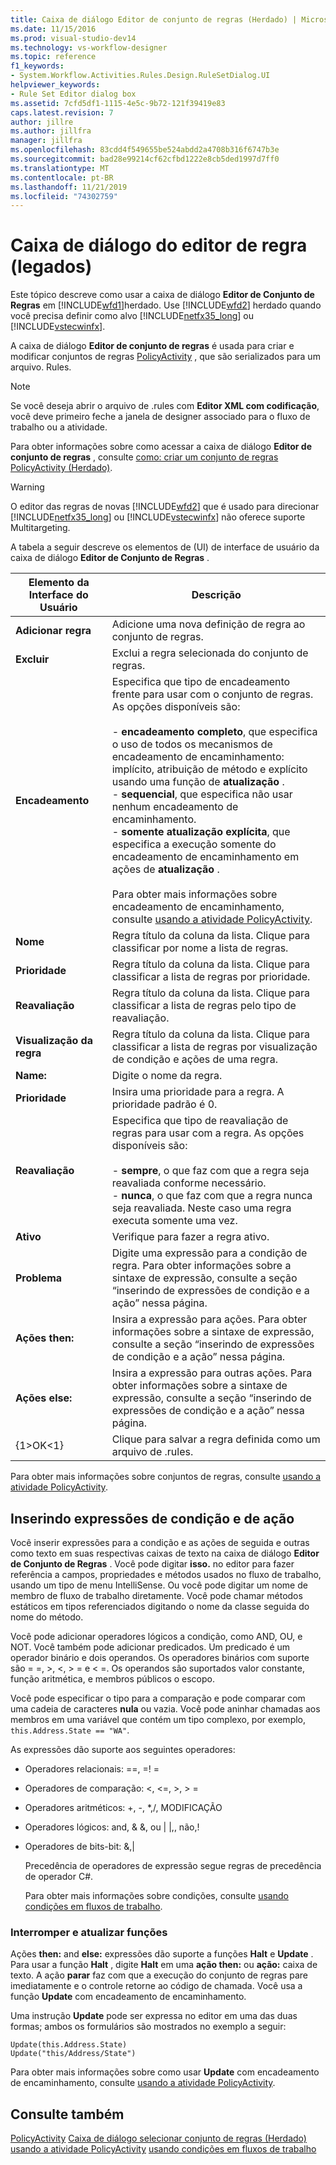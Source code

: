 ```yaml
---
title: Caixa de diálogo Editor de conjunto de regras (Herdado) | Microsoft Docs
ms.date: 11/15/2016
ms.prod: visual-studio-dev14
ms.technology: vs-workflow-designer
ms.topic: reference
f1_keywords:
- System.Workflow.Activities.Rules.Design.RuleSetDialog.UI
helpviewer_keywords:
- Rule Set Editor dialog box
ms.assetid: 7cfd5df1-1115-4e5c-9b72-121f39419e83
caps.latest.revision: 7
author: jillre
ms.author: jillfra
manager: jillfra
ms.openlocfilehash: 83cdd4f549655be524abdd2a4708b316f6747b3e
ms.sourcegitcommit: bad28e99214cf62cfbd1222e8cb5ded1997d7ff0
ms.translationtype: MT
ms.contentlocale: pt-BR
ms.lasthandoff: 11/21/2019
ms.locfileid: "74302759"
---
```

# <a name="rule-set-editor-dialog-box-legacy"></a>Caixa de diálogo do editor de regra (legados)
Este tópico descreve como usar a caixa de diálogo **Editor de Conjunto de Regras** em [!INCLUDE[wfd1](../includes/wfd1-md.md)]herdado. Use [!INCLUDE[wfd2](../includes/wfd2-md.md)] herdado quando você precisa definir como alvo [!INCLUDE[netfx35_long](../includes/netfx35-long-md.md)] ou [!INCLUDE[vstecwinfx](../includes/vstecwinfx-md.md)].

 A caixa de diálogo **Editor de conjunto de regras** é usada para criar e modificar conjuntos de regras [PolicyActivity](https://go.microsoft.com/fwlink?LinkID=65019) , que são serializados para um arquivo. Rules.

> [!NOTE]
> Se você deseja abrir o arquivo de .rules com **Editor XML com codificação**, você deve primeiro feche a janela de designer associado para o fluxo de trabalho ou a atividade.

 Para obter informações sobre como acessar a caixa de diálogo **Editor de conjunto de regras** , consulte [como: criar um conjunto de regras PolicyActivity (Herdado)](../workflow-designer/how-to-create-a-policyactivity-rule-set-legacy.md).

> [!WARNING]
> O editor das regras de novas [!INCLUDE[wfd2](../includes/wfd2-md.md)] que é usado para direcionar [!INCLUDE[netfx35_long](../includes/netfx35-long-md.md)] ou [!INCLUDE[vstecwinfx](../includes/vstecwinfx-md.md)] não oferece suporte Multitargeting.

 A tabela a seguir descreve os elementos de (UI) de interface de usuário da caixa de diálogo **Editor de Conjunto de Regras** .

|Elemento da Interface do Usuário|Descrição|
|----------------|-----------------|
|**Adicionar regra**|Adicione uma nova definição de regra ao conjunto de regras.|
|**Excluir**|Exclui a regra selecionada do conjunto de regras.|
|**Encadeamento**|Especifica que tipo de encadeamento frente para usar com o conjunto de regras. As opções disponíveis são:<br /><br /> -   **encadeamento completo**, que especifica o uso de todos os mecanismos de encadeamento de encaminhamento: implícito, atribuição de método e explícito usando uma função de **atualização** .<br />-   **sequencial**, que especifica não usar nenhum encadeamento de encaminhamento.<br />-   **somente atualização explícita**, que especifica a execução somente do encadeamento de encaminhamento em ações de **atualização** .<br /><br /> Para obter mais informações sobre encadeamento de encaminhamento, consulte [usando a atividade PolicyActivity](https://go.microsoft.com/fwlink?LinkID=65004).|
|**Nome**|Regra título da coluna da lista. Clique para classificar por nome a lista de regras.|
|**Prioridade**|Regra título da coluna da lista. Clique para classificar a lista de regras por prioridade.|
|**Reavaliação**|Regra título da coluna da lista. Clique para classificar a lista de regras pelo tipo de reavaliação.|
|**Visualização da regra**|Regra título da coluna da lista. Clique para classificar a lista de regras por visualização de condição e ações de uma regra.|
|**Name:**|Digite o nome da regra.|
|**Prioridade**|Insira uma prioridade para a regra. A prioridade padrão é 0.|
|**Reavaliação**|Especifica que tipo de reavaliação de regras para usar com a regra. As opções disponíveis são:<br /><br /> -   **sempre**, o que faz com que a regra seja reavaliada conforme necessário.<br />-   **nunca**, o que faz com que a regra nunca seja reavaliada. Neste caso uma regra executa somente uma vez.|
|**Ativo**|Verifique para fazer a regra ativo.|
|**Problema**|Digite uma expressão para a condição de regra. Para obter informações sobre a sintaxe de expressão, consulte a seção “inserindo de expressões de condição e a ação” nessa página.|
|**Ações then:**|Insira a expressão para ações. Para obter informações sobre a sintaxe de expressão, consulte a seção “inserindo de expressões de condição e a ação” nessa página.|
|**Ações else:**|Insira a expressão para outras ações. Para obter informações sobre a sintaxe de expressão, consulte a seção “inserindo de expressões de condição e a ação” nessa página.|
|{1&gt;OK&lt;1}|Clique para salvar a regra definida como um arquivo de .rules.|

 Para obter mais informações sobre conjuntos de regras, consulte [usando a atividade PolicyActivity](https://go.microsoft.com/fwlink?LinkID=65004).

## <a name="entering-condition-and-action-expressions"></a>Inserindo expressões de condição e de ação
 Você inserir expressões para a condição e as ações de seguida e outras como texto em suas respectivas caixas de texto na caixa de diálogo **Editor de Conjunto de Regras** . Você pode digitar **isso.** no editor para fazer referência a campos, propriedades e métodos usados no fluxo de trabalho, usando um tipo de menu IntelliSense. Ou você pode digitar um nome de membro de fluxo de trabalho diretamente. Você pode chamar métodos estáticos em tipos referenciados digitando o nome da classe seguida do nome do método.

 Você pode adicionar operadores lógicos a condição, como AND, OU, e NOT. Você também pode adicionar predicados. Um predicado é um operador binário e dois operandos. Os operadores binários com suporte são = =, >, \<, > = e < =. Os operandos são suportados valor constante, função aritmética, e membros públicos o escopo.

 Você pode especificar o tipo para a comparação e pode comparar com uma cadeia de caracteres **nula** ou vazia. Você pode aninhar chamadas aos membros em uma variável que contém um tipo complexo, por exemplo, `this.Address.State == "WA"`.

 As expressões dão suporte aos seguintes operadores:

- Operadores relacionais: ==, =! =

- Operadores de comparação: <, \<=, >, > =

- Operadores aritméticos: +, -, *,/, MODIFICAÇÃO

- Operadores lógicos: and, & &, ou &#124; &#124;,, não,!

- Operadores de bits-bit: &,&#124;

  Precedência de operadores de expressão segue regras de precedência de operador C#.

  Para obter mais informações sobre condições, consulte [usando condições em fluxos de trabalho](https://msdn.microsoft.com/541211f5-d382-4810-894f-71f00b34fa77).

### <a name="halt-and-update-functions"></a>Interromper e atualizar funções
 Ações **then:** and **else:** expressões dão suporte a funções **Halt** e **Update** . Para usar a função **Halt** , digite **Halt** em uma **ação then:** ou **ação:** caixa de texto. A ação **parar** faz com que a execução do conjunto de regras pare imediatamente e o controle retorne ao código de chamada. Você usa a função **Update** com encadeamento de encaminhamento.

 Uma instrução **Update** pode ser expressa no editor em uma das duas formas; ambos os formulários são mostrados no exemplo a seguir:

```
Update(this.Address.State)
Update("this/Address/State")
```

 Para obter mais informações sobre como usar **Update** com encadeamento de encaminhamento, consulte [usando a atividade PolicyActivity](https://go.microsoft.com/fwlink?LinkID=65004).

## <a name="see-also"></a>Consulte também
 [PolicyActivity](https://go.microsoft.com/fwlink?LinkID=65019) [Caixa de diálogo selecionar conjunto de regras (Herdado)](../workflow-designer/select-rule-set-dialog-box-legacy.md) [usando a atividade PolicyActivity](https://go.microsoft.com/fwlink?LinkID=65004) [usando condições em fluxos de trabalho](https://go.microsoft.com/fwlink?LinkID=65009)
